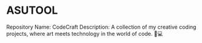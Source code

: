 # ASUTOOL
Repository Name: CodeCraft Description: A collection of my creative coding projects, where art meets technology in the world of code. 🎨💻
